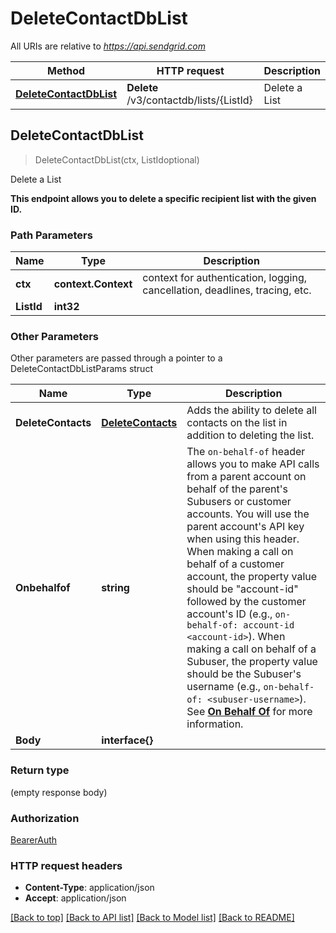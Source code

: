 # DeleteContactDbList

All URIs are relative to *https://api.sendgrid.com*

Method | HTTP request | Description
------------- | ------------- | -------------
[**DeleteContactDbList**](DeleteContactDbList.md#DeleteContactDbList) | **Delete** /v3/contactdb/lists/{ListId} | Delete a List



## DeleteContactDbList

> DeleteContactDbList(ctx, ListIdoptional)

Delete a List

**This endpoint allows you to delete a specific recipient list with the given ID.**

### Path Parameters


Name | Type | Description
------------- | ------------- | -------------
**ctx** | **context.Context** | context for authentication, logging, cancellation, deadlines, tracing, etc.
**ListId** | **int32** | 

### Other Parameters

Other parameters are passed through a pointer to a DeleteContactDbListParams struct


Name | Type | Description
------------- | ------------- | -------------
**DeleteContacts** | [**DeleteContacts**](DeleteContactsDeleteContacts.md) | Adds the ability to delete all contacts on the list in addition to deleting the list.
**Onbehalfof** | **string** | The `on-behalf-of` header allows you to make API calls from a parent account on behalf of the parent's Subusers or customer accounts. You will use the parent account's API key when using this header. When making a call on behalf of a customer account, the property value should be \"account-id\" followed by the customer account's ID (e.g., `on-behalf-of: account-id <account-id>`). When making a call on behalf of a Subuser, the property value should be the Subuser's username (e.g., `on-behalf-of: <subuser-username>`). See [**On Behalf Of**](https://docs.sendgrid.com/api-reference/how-to-use-the-sendgrid-v3-api/on-behalf-of) for more information.
**Body** | **interface{}** | 

### Return type

 (empty response body)

### Authorization

[BearerAuth](../README.md#BearerAuth)

### HTTP request headers

- **Content-Type**: application/json
- **Accept**: application/json

[[Back to top]](#) [[Back to API list]](../README.md#documentation-for-api-endpoints)
[[Back to Model list]](../README.md#documentation-for-models)
[[Back to README]](../README.md)

